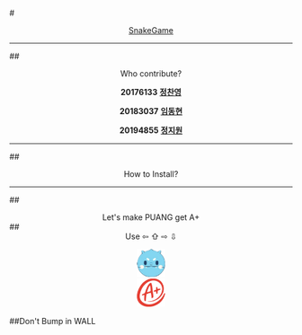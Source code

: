 
#<center>[SnakeGame](https://github.com/Software-engineering-team12/snakegame) </center>
___
##<center>Who contribute?</center>


**<center>20176133** [**정찬영**](https://github.com/chanyoung1998)

**20183037** [**임동현**](https://github.com/iimpala)

**20194855** [**정지원**](https://github.com/jjiione) </center>

---


##<center>How to Install?</center>

---

##<center>Let's make PUANG get A+</center>
##<center>Use ⇦ ⇧ ⇨ ⇩ </center>
<center><img src="/image/head_up.png" width="50" height="50" ></center> 
<center><img src="/image/grade.png" width="50" height="50" ></center> 


##Don't Bump in WALL
